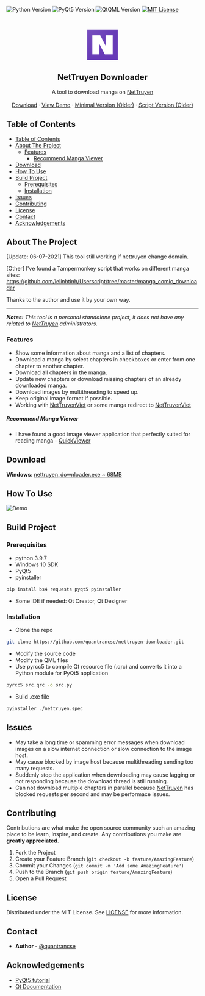 ![Python Version][python-shield]
![PyQt5 Version][pyqt5-shield]
![QtQML Version][qtqml-shield]
[![MIT License][license-shield]][license-url]



<!-- PROJECT LOGO -->
<br />
<p align="center">
    <img src="images/logo.png" alt="Logo" width="80" height="80"></img>

  <h2 align="center">NetTruyen Downloader</h2>

  <p align="center">
    A tool to download manga on <a href=http://www.nettruyenmax.com>NetTruyen</a>
    <br />
    <br />
    <a href="#download">Download</a>
    ·
    <a href="#how-to-use">View Demo</a>
    ·
    <a href="https://github.com/quantrancse/nettruyen-downloader-minimal">Minimal Version (Older)</a>
    ·
    <a href="https://github.com/quantrancse/nettruyen-downloader-script">Script Version (Older)</a>
  </p>
</p>



<!-- TABLE OF CONTENTS -->
## Table of Contents

- [Table of Contents](#table-of-contents)
- [About The Project](#about-the-project)
  - [Features](#features)
      - [Recommend Manga Viewer](#recommend-manga-viewer)
- [Download](#download)
- [How To Use](#how-to-use)
- [Build Project](#build-project)
  - [Prerequisites](#prerequisites)
  - [Installation](#installation)
- [Issues](#issues)
- [Contributing](#contributing)
- [License](#license)
- [Contact](#contact)
- [Acknowledgements](#acknowledgements)

<!-- ABOUT THE PROJECT -->
## About The Project
[Update: 06-07-2021] This tool still working if nettruyen change domain.

[Other] I've found a Tampermonkey script that works on different manga sites: https://github.com/lelinhtinh/Userscript/tree/master/manga_comic_downloader

Thanks to the author and use it by your own way.

---

**_Notes:_** _This tool is a personal standalone project, it does not have any related to [NetTruyen](http://www.nettruyenmax.com) administrators._

### Features
* Show some information about manga and a list of chapters.
* Download a manga by select chapters in checkboxes or enter from one chapter to another chapter.
* Download all chapters in the manga.
* Update new chapters or download missing chapters of an already downloaded manga.
* Download images by multithreading to speed up.
* Keep original image format if possible.
* Working with [NetTruyenViet](https://nettruyenviet.com/) or some manga redirect to [NetTruyenViet](https://nettruyenviet.com/)

##### Recommend Manga Viewer

* I have found a good image viewer application that perfectly suited for reading manga - [QuickViewer](https://kanryu.github.io/quickviewer/)

<!-- Download -->
## Download

**Windows**: [nettruyen_downloader.exe ~ 68MB](https://github.com/Phong940253/nettruyen-downloader/releases/download/v1.2.3/nettruyen_downloader.exe)

<!-- USAGE EXAMPLES -->
## How To Use

![Demo](images/demo.gif)

<!-- Build Project -->
## Build Project

### Prerequisites

* python 3.9.7
* Windows 10 SDK
* PyQt5
* pyinstaller
```sh
pip install bs4 requests pyqt5 pyinstaller
```
* Some IDE if needed: Qt Creator, Qt Designer

### Installation

* Clone the repo
```sh
git clone https://github.com/quantrancse/nettruyen-downloader.git
```
* Modify the source code
* Modify the QML files
* Use pyrcc5 to compile Qt resource file (.qrc) and converts it into a Python module for PyQt5 application
```sh
pyrcc5 src.qrc -o src.py
```
* Build .exe file
```sh
pyinstaller ./nettruyen.spec
```

<!-- ISSUES -->
## Issues

* May take a long time or spamming error messages when download images on a slow internet connection or slow connection to the image host.
* May cause blocked by image host because multithreading sending too many requests.
* Suddenly stop the application when downloading may cause lagging or not responding because the download thread is still running.
* Can not download multiple chapters in parallel because [NetTruyen](http://www.nettruyenmax.com) has blocked requests per second and may be performace issues.

<!-- CONTRIBUTING -->
## Contributing

Contributions are what make the open source community such an amazing place to be learn, inspire, and create. Any contributions you make are **greatly appreciated**.

1. Fork the Project
2. Create your Feature Branch (`git checkout -b feature/AmazingFeature`)
3. Commit your Changes (`git commit -m 'Add some AmazingFeature'`)
4. Push to the Branch (`git push origin feature/AmazingFeature`)
5. Open a Pull Request

<!-- LICENSE -->
## License

Distributed under the MIT License. See [LICENSE][license-url] for more information.

<!-- CONTACT -->
## Contact

* **Author** - [@quantrancse](https://quantrancse.github.io)

<!-- ACKNOWLEDGEMENTS -->
## Acknowledgements
* [PyQt5 tutorial](https://build-system.fman.io/pyqt5-tutorial)
* [Qt Documentation](https://doc.qt.io/)

<!-- MARKDOWN LINKS & IMAGES -->
[python-shield]: https://img.shields.io/badge/python-3.9.6-brightgreen?style=flat-square
[pyqt5-shield]: https://img.shields.io/badge/PyQt5-5.14.1-blue?style=flat-square
[qtqml-shield]: https://img.shields.io/badge/QtQML-5.14.1-brightgreen?style=flat-square
[license-shield]: https://img.shields.io/github/license/quantrancse/nettruyen-downloader?style=flat-square
[license-url]: https://github.com/quantrancse/nettruyen-downloader/blob/master/LICENSE
